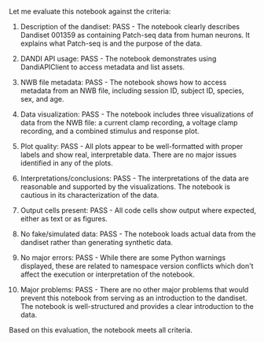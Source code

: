 Let me evaluate this notebook against the criteria:

1. Description of the dandiset: PASS - The notebook clearly describes Dandiset 001359 as containing Patch-seq data from human neurons. It explains what Patch-seq is and the purpose of the data.

2. DANDI API usage: PASS - The notebook demonstrates using DandiAPIClient to access metadata and list assets.

3. NWB file metadata: PASS - The notebook shows how to access metadata from an NWB file, including session ID, subject ID, species, sex, and age.

4. Data visualization: PASS - The notebook includes three visualizations of data from the NWB file: a current clamp recording, a voltage clamp recording, and a combined stimulus and response plot.

5. Plot quality: PASS - All plots appear to be well-formatted with proper labels and show real, interpretable data. There are no major issues identified in any of the plots.

6. Interpretations/conclusions: PASS - The interpretations of the data are reasonable and supported by the visualizations. The notebook is cautious in its characterization of the data.

7. Output cells present: PASS - All code cells show output where expected, either as text or as figures.

8. No fake/simulated data: PASS - The notebook loads actual data from the dandiset rather than generating synthetic data.

9. No major errors: PASS - While there are some Python warnings displayed, these are related to namespace version conflicts which don't affect the execution or interpretation of the notebook.

10. Major problems: PASS - There are no other major problems that would prevent this notebook from serving as an introduction to the dandiset. The notebook is well-structured and provides a clear introduction to the data.

Based on this evaluation, the notebook meets all criteria.